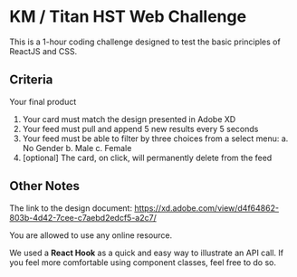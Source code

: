 
# KM / Titan HST Web Challenge
This is a 1-hour coding challenge designed to test the basic principles of ReactJS and CSS.

## Criteria
Your final product
1. Your card must match the design presented in Adobe XD
2. Your feed must pull and append 5 new results every 5 seconds
3. Your feed must be able to filter by three choices from a select menu:
	a.  No Gender
	b.  Male
	c.  Female
4. [optional] The card, on click, will permanently delete from the feed

## Other Notes
The link to the design document:
https://xd.adobe.com/view/d4f64862-803b-4d42-7cee-c7aebd2edcf5-a2c7/

You are allowed to use any online resource.

We used a **React Hook** as a quick and easy way to illustrate an API call. If you feel more comfortable using component classes, feel free to do so.
